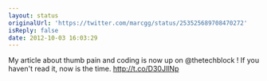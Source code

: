 ```yaml
---
layout: status
originalUrl: 'https://twitter.com/marcgg/status/253525689708470272'
isReply: false
date: 2012-10-03 16:03:29
---
```


My article about thumb pain and coding is now up on @thetechblock ! If you haven't read it, now is the time. http://t.co/D30JlINp
